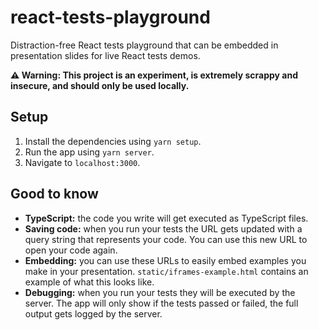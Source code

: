 # react-tests-playground

Distraction-free React tests playground that can be embedded in presentation slides for live React tests demos.

**⚠️ Warning: This project is an experiment, is extremely scrappy and insecure, and should only be used locally.**

## Setup
1. Install the dependencies using `yarn setup`.
2. Run the app using `yarn server`.
3. Navigate to `localhost:3000`.

## Good to know
- **TypeScript:** the code you write will get executed as TypeScript files.
- **Saving code:** when you run your tests the URL gets updated with a query string that represents your code. You can use this new URL to open your code again.
- **Embedding:** you can use these URLs to easily embed examples you make in your presentation. `static/iframes-example.html` contains an example of what this looks like.
- **Debugging:** when you run your tests they will be executed by the server. The app will only show if the tests passed or failed, the full output gets logged by the server.
